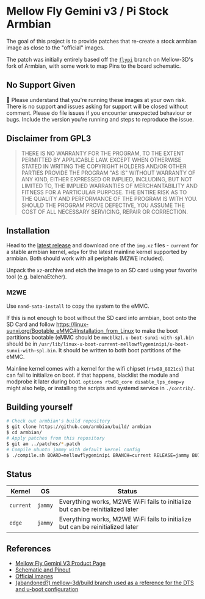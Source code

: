 # Mellow Fly Gemini v3 / Pi Stock Armbian

The goal of this project is to provide patches that re-create a stock armbian image as close to the "official" images.

The patch was initially entirely based off the [`flypi`](https://github.com/mellow-3d/build/tree/flypi) branch on Mellow-3D's fork of Armbian, with some work to map Pins to the board schematic.

## No Support Given

🛑 Please understand that you're running these images at your own risk. There is no support and issues asking for support will be closed without comment. Please do file issues if you encounter unexpected behaviour or bugs. Include the version you're running and steps to reproduce the issue.

## Disclaimer from GPL3

> THERE IS NO WARRANTY FOR THE PROGRAM, TO THE EXTENT PERMITTED BY
APPLICABLE LAW.  EXCEPT WHEN OTHERWISE STATED IN WRITING THE COPYRIGHT
HOLDERS AND/OR OTHER PARTIES PROVIDE THE PROGRAM "AS IS" WITHOUT WARRANTY
OF ANY KIND, EITHER EXPRESSED OR IMPLIED, INCLUDING, BUT NOT LIMITED TO,
THE IMPLIED WARRANTIES OF MERCHANTABILITY AND FITNESS FOR A PARTICULAR
PURPOSE.  THE ENTIRE RISK AS TO THE QUALITY AND PERFORMANCE OF THE PROGRAM
IS WITH YOU.  SHOULD THE PROGRAM PROVE DEFECTIVE, YOU ASSUME THE COST OF
ALL NECESSARY SERVICING, REPAIR OR CORRECTION.

## Installation

Head to the [latest release](https://github.com/reemo3dp/mellowfly-geminipi-armbian/releases/latest) and download one of the `img.xz` files - `current` for a stable armbian kernel, `edge` for the latest mainline kernel supported by armbian. Both should work with all periphals (M2WE included).

Unpack the `xz`-archive and etch the image to an SD card using your favorite tool (e.g. balenaEtcher).

### M2WE

Use `nand-sata-install` to copy the system to the eMMC. 

If this is not enough to boot without the SD card into armbian, boot onto the SD Card and follow 
https://linux-sunxi.org/Bootable_eMMC#Installation_from_Linux to make the boot partitions bootable (eMMC should be `mmcblk2`). `u-boot-sunxi-with-spl.bin` should be in `/usr/lib/linux-u-boot-current-mellowflygeminipi/u-boot-sunxi-with-spl.bin`. It should be written to both boot partitions of the eMMC.

Mainline kernel comes with a kernel for the wifi chipset (`rtw88_8821cs`) that can fail to initialize on boot. if that happens, blacklist the module and modprobe it later during boot. `options rtw88_core disable_lps_deep=y` might also help, or installing the scripts and systemd service in `./contrib/`.

## Building yourself

```bash
# Check out armbian's build repository
$ git clone https://github.com/armbian/build/ armbian
$ cd armbian/
# Apply patches from this repository
$ git am ../patches/*.patch
# Compile ubuntu jammy with default kernel config
$ ./compile.sh BOARD=mellowflygeminipi BRANCH=current RELEASE=jammy BUILD_MINIMAL=no BUILD_DESKTOP=no KERNEL_CONFIGURE=no INSTALL_HEADERS=yes
```

## Status

| Kernel    | OS      | Status                     |
| --------- | ------- | -------------------------- |
| `current` | `jammy` | Everything works, M2WE WiFi fails to initialize but can be reinitialized later  |
| `edge` | `jammy` | Everything works, M2WE WiFi fails to initialize but can be reinitialized later |


## References

- [Mellow Fly Gemini V3 Product Page](https://mellow.klipper.cn/#/board/fly_gemini_v3/README)
- [Schematic and Pinout](https://github.com/Mellow-3D/Fly-Gemini-V3/tree/main/Hardware)
- [Official images](https://mellow.klipper.cn/#/introduction/downloadimg)
- [(abandoned?) mellow-3d/build branch used as a reference for the DTS and u-boot configuration](https://github.com/armbian/build/compare/main...Mellow-3D:build:flypi)

